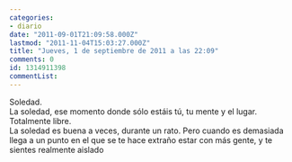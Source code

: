 ```yaml
---
categories:
- diario
date: "2011-09-01T21:09:58.000Z"
lastmod: "2011-11-04T15:03:27.000Z"
title: "Jueves, 1 de septiembre de 2011 a las 22:09"
comments: 0
id: 1314911398
commentList:
---
```


Soledad.  
La soledad, ese momento donde sólo estáis tú, tu mente y el lugar. Totalmente libre.  
La soledad es buena a veces, durante un rato. Pero cuando es demasiada llega a un punto en el que se te hace extraño estar con más gente, y te sientes realmente aislado